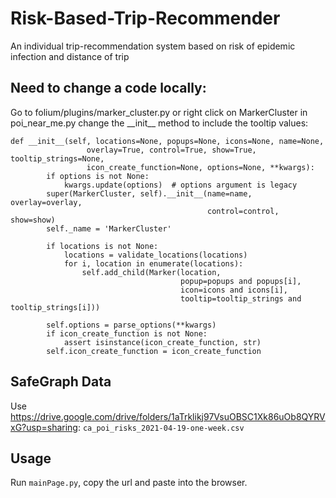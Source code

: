 # Risk-Based-Trip-Recommender
An individual trip-recommendation system based on risk of epidemic infection and distance of trip

## Need to change a code locally:
Go to folium/plugins/marker_cluster.py or right click on MarkerCluster in poi_near_me.py
change the \_\_init\_\_ method to include the tooltip values:
```
def __init__(self, locations=None, popups=None, icons=None, name=None,
                 overlay=True, control=True, show=True, tooltip_strings=None,
                 icon_create_function=None, options=None, **kwargs):
        if options is not None:
            kwargs.update(options)  # options argument is legacy
        super(MarkerCluster, self).__init__(name=name, overlay=overlay,
                                            control=control, show=show)
        self._name = 'MarkerCluster'

        if locations is not None:
            locations = validate_locations(locations)
            for i, location in enumerate(locations):
                self.add_child(Marker(location,
                                      popup=popups and popups[i],
                                      icon=icons and icons[i],
                                      tooltip=tooltip_strings and tooltip_strings[i]))

        self.options = parse_options(**kwargs)
        if icon_create_function is not None:
            assert isinstance(icon_create_function, str)
        self.icon_create_function = icon_create_function
```

## SafeGraph Data
Use https://drive.google.com/drive/folders/1aTrklikj97VsuOBSC1Xk86uOb8QYRVxG?usp=sharing: ```ca_poi_risks_2021-04-19-one-week.csv```

## Usage
Run <code>mainPage.py</code>, copy the url and paste into the browser. 


